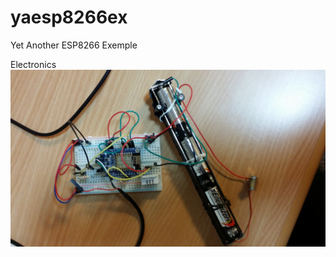# yaesp8266ex
Yet Another ESP8266 Exemple

Electronics
![ESP8266 Huzzah, breadbord with DHT22 sensor](/img/20161109_172705.jpg "ESP8266 Huzzah, breadbord with DHT22 sensor")


